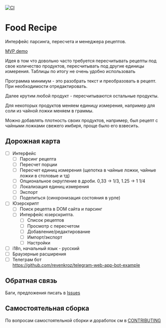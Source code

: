 [![CI](https://github.com/Apkawa/vue-food-recipe/actions/workflows/ci.yml/badge.svg)](https://github.com/Apkawa/vue-food-recipe/actions/workflows/ci.yml)

# Food Recipe

Интерфейс парсинга, пересчета и менеджера рецептов.

[MVP demo](https://apkawa.github.io/food_recipe_manager/master/)

Идея в том что довольно часто требуется пересчитывать рецепты под свое количество продуктов,
пересчитывать под другие единицы измерения.
Таблицы по итогу не очень удобно использовать

Программа минимум - это разобрать текст и преобразовать в рецепт.
При необходимости отредактировать.

Далее крутим любой продукт - пересчитываются остальные продукты.

Для некоторых продуктов меняем единицу измерения, например для соли из чайной ложки меняем в граммы.

Можно добавлять плотность своих продуктов,
например, был рецепт с чайными ложками свежего имбиря, проще было его взвесить.

## Дорожная карта

- [ ] Интерфейс
  - [ ] Парсинг рецепта
  - [ ] Пересчет порции
  - [ ] Пересчет единиц измерения (щепотка в чайные ложки, чайные ложки в столовые и тд)
  - [ ] Опциональное округление в дроби. 0,33 -> 1/3, 1.25 -> 1 1/4
  - [ ] Локализация единиц измерения
  - [ ] Экспорт
  - [ ] Поделиться (синхронизация состояния в урле)
- [ ] Юзерскрипт
  - [ ] Поиск рецепта в DOM сайта и парсинг
  - [ ] Интерфейс юзерскрипта.
    - [ ] Список рецептов
    - [ ] Просмотр с пересчетом
    - [ ] Добавление/редактирование
    - [ ] Импорт/экспорт
    - [ ] Настройки
- [ ] i18n, начальный язык - русский
- [ ] Браузерные расширения
- [ ] Телеграм бот \
       https://github.com/revenkroz/telegram-web-app-bot-example

## Обратная связь

Баги, предложения писать в [Issues](https://github.com/Apkawa/food_reciepe_manager/issues)

## Самостоятельная сборка

По вопросам самостоятельной сборки и доработок см в [CONTRIBUTING](./CONTRIBUTING.md)
